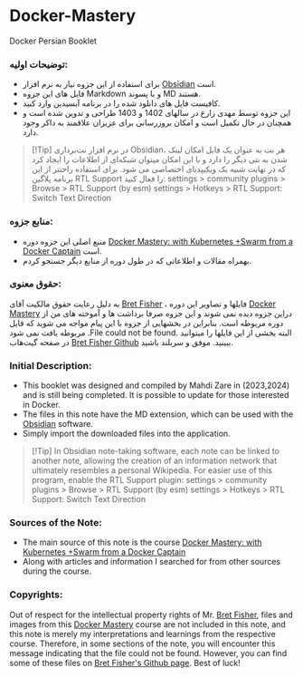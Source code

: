 # Docker-Mastery
Docker Persian Booklet
### توضیحات اولیه:
- برای استفاده از این جزوه نیاز به نرم افزار [Obsidian](https://obsidian.md/download) است.
- فایل های این جزوه Markdown و با پسوند MD هستند.
- کافیست فایل های دانلود شده را در برنامه آبسیدین وارد کنید. 
-  این جزوه توسط مهدی زارع در سالهای 1402 و 1403 طراحی و تدوین شده است و همچنان در حال تکمیل است و امکان بروزرسانی برای عزیزان علاقمند به داکر وجود دارد.

> [!Tip] در نرم افزار نت‌برداری Obsidian، هر نت به عنوان یک فایل امکان لینک شدن به نتی دیگر را دارد و با این امکان میتوان شبکه‌ای از اطلاعات را ایجاد کرد که در نهایت شبیه یک ویکیپدیای اختصاصی می شود.
> برای استفاده راحتتر از این برنامه پلاگین RTL Support را فعال کنید:
settings > community plugins > Browse > RTL Support (by esm)
settings > Hotkeys > RTL Support: Switch Text Direction
### منابع جزوه:
- منبع اصلی این جزوه دوره [Docker Mastery: with Kubernetes +Swarm from a Docker Captain](https://www.udemy.com/course/docker-mastery/) است.
- بهمراه مقالات و اطلاعاتی که در طول دوره از منابع دیگر جستجو کردم.
### حقوق معنوی:
به دلیل رعایت حقوق مالکیت آقای [Bret Fisher](https://github.com/BretFisher) ، فایلها و تصاویر این دوره [Docker Mastery](https://www.udemy.com/course/docker-mastery/) دراین جزوه دیده نمی شوند و این جزوه صرفا برداشت ها و آموخته های من از دوره مربوطه است. بنابراین در بخشهایی از جزوه با این پیام مواجه می شوید که فایل مربوطه یافت نمی شود .File could not be found.
البته بخشی از این فایلها را میتوانید در صفحه گیت‌هاب [Bret Fisher Github](https://github.com/BretFisher/udemy-docker-mastery) ببینید.
موفق و سربلند باشید.

### Initial Description:
- This booklet was designed and compiled by Mahdi Zare in (2023,2024) and is still being completed. It is possible to update for those interested in Docker.
- The files in this note have the MD extension, which can be used with the [Obsidian](https://obsidian.md/download) software.
- Simply import the downloaded files into the application.

> [!Tip] In Obsidian note-taking software, each note can be linked to another note, allowing the creation of an information network that ultimately resembles a personal Wikipedia. For easier use of this program, enable the RTL Support plugin: settings > community plugins > Browse > RTL Support (by esm) settings > Hotkeys > RTL Support: Switch Text Direction

### Sources of the Note:
- The main source of this note is the course [Docker Mastery: with Kubernetes +Swarm from a Docker Captain](https://www.udemy.com/course/docker-mastery/)
- Along with articles and information I searched for from other sources during the course.
### Copyrights:
Out of respect for the intellectual property rights of Mr. [Bret Fisher](https://github.com/BretFisher), files and images from this [Docker Mastery](https://www.udemy.com/course/docker-mastery/) course are not included in this note, and this note is merely my interpretations and learnings from the respective course. Therefore, in some sections of the note, you will encounter this message indicating that the file could not be found. However, you can find some of these files on [Bret Fisher's Github page](https://github.com/BretFisher/udemy-docker-mastery). 
Best of luck!